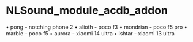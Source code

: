 # NLSound_module_acdb_addon

• pong - notching phone 2
• alioth - poco f3
• mondrian - poco f5 pro
• marble - poco f5
• aurora - xiaomi 14 ultra
• ishtar - xiaomi 13 ultra
